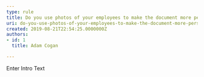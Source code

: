 ```yaml
---
type: rule
title: Do you use photos of your employees to make the document more personal?
uri: do-you-use-photos-of-your-employees-to-make-the-document-more-personal
created: 2019-08-21T22:54:25.0000000Z
authors:
- id: 1
  title: Adam Cogan

---
```




<span class='intro'> Enter Intro Text </span>





